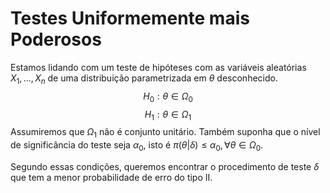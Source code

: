 # Testes Uniformemente mais Poderosos

Estamos lidando com um teste de hipóteses com as variáveis aleatórias $X_1, ..., X_n$ de uma distribuição parametrizada em $\theta$ desconhecido. 
$$
H_0: \theta \in \Omega_0
$$
$$
H_1: \theta \in \Omega_1
$$
Assumiremos que $\Omega_1$ não é conjunto unitário. Também suponha que o nível de significância do teste seja $\alpha_0$, isto é $\pi(\theta|\delta) \le \alpha_0, \forall \theta \in \Omega_0$.  

Segundo essas condições, queremos encontrar o procedimento de teste $\delta$ que tem a menor probabilidade de erro do tipo II. 